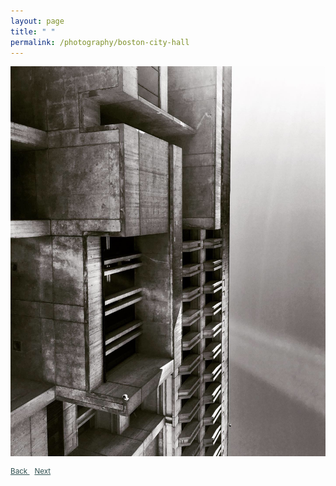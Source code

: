 ```yaml
---
layout: page
title: " "
permalink: /photography/boston-city-hall
---
```


<img alt="Photograph" align="middle" src="/assets/pers-boston-city-hall.jpg">

<a style="color:DarkSlateGray" align="right" href="{{site.url}}/Photography/"> <small> Back </small> </a>
&nbsp;
<a style="color:DarkSlateGray" align="right" href="{{site.url}}/photography/steps"> <small> Next </small> </a>